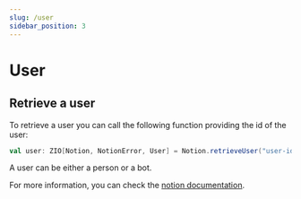 ```yaml
---
slug: /user
sidebar_position: 3
---
```


# User

## Retrieve a user

To retrieve a user you can call the following function providing the id of the user:

```scala
val user: ZIO[Notion, NotionError, User] = Notion.retrieveUser("user-id")
```

A user can be either a person or a bot.

For more information, you can check the [notion documentation](https://developers.notion.com/reference/get-user).
